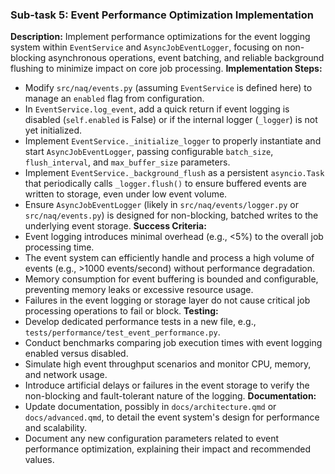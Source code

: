 ### Sub-task 5: Event Performance Optimization Implementation
**Description:** Implement performance optimizations for the event logging system within `EventService` and `AsyncJobEventLogger`, focusing on non-blocking asynchronous operations, event batching, and reliable background flushing to minimize impact on core job processing.
**Implementation Steps:**
- Modify `src/naq/events.py` (assuming `EventService` is defined here) to manage an `enabled` flag from configuration.
- In `EventService.log_event`, add a quick return if event logging is disabled (`self.enabled` is False) or if the internal logger (`_logger`) is not yet initialized.
- Implement `EventService._initialize_logger` to properly instantiate and start `AsyncJobEventLogger`, passing configurable `batch_size`, `flush_interval`, and `max_buffer_size` parameters.
- Implement `EventService._background_flush` as a persistent `asyncio.Task` that periodically calls `_logger.flush()` to ensure buffered events are written to storage, even under low event volume.
- Ensure `AsyncJobEventLogger` (likely in `src/naq/events/logger.py` or `src/naq/events.py`) is designed for non-blocking, batched writes to the underlying event storage.
**Success Criteria:**
- Event logging introduces minimal overhead (e.g., <5%) to the overall job processing time.
- The event system can efficiently handle and process a high volume of events (e.g., >1000 events/second) without performance degradation.
- Memory consumption for event buffering is bounded and configurable, preventing memory leaks or excessive resource usage.
- Failures in the event logging or storage layer do not cause critical job processing operations to fail or block.
**Testing:**
- Develop dedicated performance tests in a new file, e.g., `tests/performance/test_event_performance.py`.
- Conduct benchmarks comparing job execution times with event logging enabled versus disabled.
- Simulate high event throughput scenarios and monitor CPU, memory, and network usage.
- Introduce artificial delays or failures in the event storage to verify the non-blocking and fault-tolerant nature of the logging.
**Documentation:**
- Update documentation, possibly in `docs/architecture.qmd` or `docs/advanced.qmd`, to detail the event system's design for performance and scalability.
- Document any new configuration parameters related to event performance optimization, explaining their impact and recommended values.